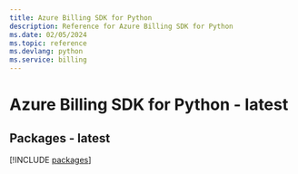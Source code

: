 ```yaml
---
title: Azure Billing SDK for Python
description: Reference for Azure Billing SDK for Python
ms.date: 02/05/2024
ms.topic: reference
ms.devlang: python
ms.service: billing
---
```

# Azure Billing SDK for Python - latest
## Packages - latest
[!INCLUDE [packages](billing-index.md)]